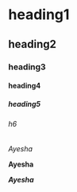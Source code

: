 # heading1
## heading2
### heading3
#### heading4
##### heading5
###### h6

*Ayesha*

**Ayesha**

***Ayesha***

